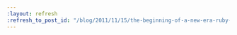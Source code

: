 ```yaml
---
:layout: refresh
:refresh_to_post_id: "/blog/2011/11/15/the-beginning-of-a-new-era-ruby-plugins-now-a-reality"
---
```

